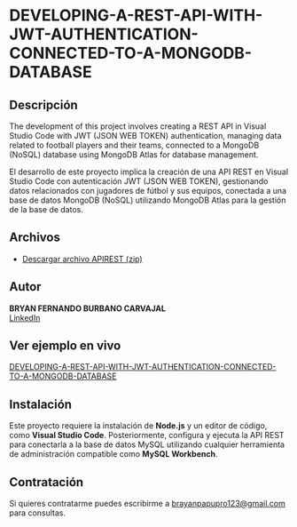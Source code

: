 # DEVELOPING-A-REST-API-WITH-JWT-AUTHENTICATION-CONNECTED-TO-A-MONGODB-DATABASE


## Descripción

The development of this project involves creating a REST API in Visual Studio Code with JWT (JSON WEB TOKEN) authentication, managing data related to football players and their teams, connected to a MongoDB (NoSQL) database using MongoDB Atlas for database management.

El desarrollo de este proyecto implica la creación de una API REST en Visual Studio Code con autenticación JWT (JSON WEB TOKEN), gestionando datos relacionados con jugadores de fútbol y sus equipos, conectada a una base de datos MongoDB (NoSQL) utilizando MongoDB Atlas para la gestión de la base de datos.


## Archivos

- [Descargar archivo APIREST (zip)](país_dep_ciu_apirest.zip)

## Autor
**BRYAN FERNANDO BURBANO CARVAJAL**  
[LinkedIn](https://www.linkedin.com/in/bryanburbanocarvajal)  

## Ver ejemplo en vivo
[DEVELOPING-A-REST-API-WITH-JWT-AUTHENTICATION-CONNECTED-TO-A-MONGODB-DATABASE]()

## Instalación
Este proyecto requiere la instalación de **Node.js** y un editor de código, como **Visual Studio Code**. Posteriormente, configura y ejecuta la API REST para conectarla a la base de datos MySQL utilizando cualquier herramienta de administración compatible como **MySQL Workbench**.


## Contratación
Si quieres contratarme puedes escribirme a brayanpapupro123@gmail.com para consultas.
